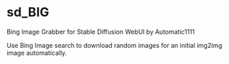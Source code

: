 # sd_BIG
Bing Image Grabber for Stable Diffusion WebUI by Automatic1111

Use Bing Image search to download random images for an initial img2img image automatically.
